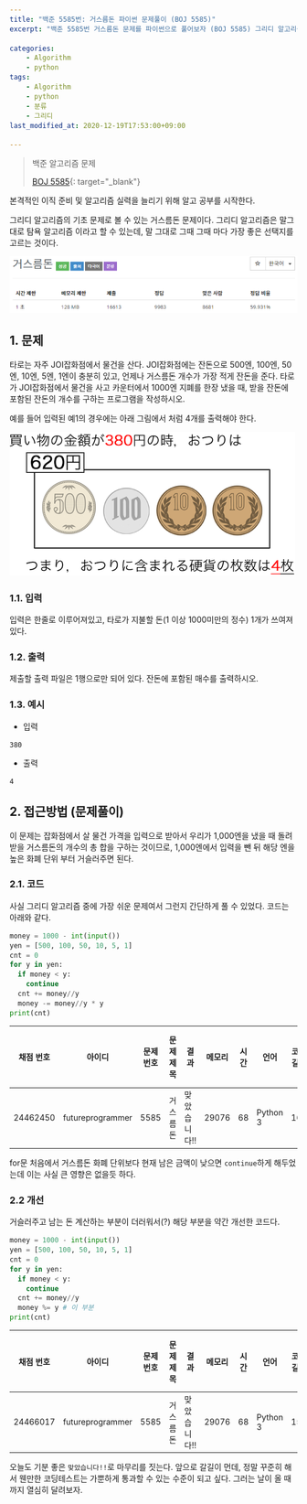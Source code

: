 ```yaml
---
title: "백준 5585번: 거스름돈 파이썬 문제풀이 (BOJ 5585)"
excerpt: "백준 5585번 거스름돈 문제를 파이썬으로 풀어보자 (BOJ 5585) 그리디 알고리즘 문제"

categories:
    - Algorithm
    - python
tags:
    - Algorithm
    - python
    - 분류
    - 그리디
last_modified_at: 2020-12-19T17:53:00+09:00

---
```

> 백준 알고리즘 문제
> 
> [BOJ 5585](https://www.acmicpc.net/problem/5585){: target="_blank"}

본격적인 이직 준비 및 알고리즘 실력을 늘리기 위해 알고 공부를 시작한다.

그리디 알고리즘의 기초 문제로 볼 수 있는 거스름돈 문제이다. 그리디 알고리즘은 말그대로 탐욕 알고리즘 이라고 할 수 있는데, 말 그대로 그때 그때 마다 가장 좋은 선택지를 고르는 것이다.

![백준 5585](/assets/images/clipboard/BOJ_5585.png)  

## 1. 문제

타로는 자주 JOI잡화점에서 물건을 산다. JOI잡화점에는 잔돈으로 500엔, 100엔, 50엔, 10엔, 5엔, 1엔이 충분히 있고, 언제나 거스름돈 개수가 가장 적게 잔돈을 준다. 타로가 JOI잡화점에서 물건을 사고 카운터에서 1000엔 지폐를 한장 냈을 때, 받을 잔돈에 포함된 잔돈의 개수를 구하는 프로그램을 작성하시오.

예를 들어 입력된 예1의 경우에는 아래 그림에서 처럼 4개를 출력해야 한다.

![문제 예시](/assets/images/clipboard/5585-2.png)

### 1.1. 입력

입력은 한줄로 이루어져있고, 타로가 지불할 돈(1 이상 1000미만의 정수) 1개가 쓰여져있다.

### 1.2. 출력

제출할 출력 파일은 1행으로만 되어 있다. 잔돈에 포함된 매수를 출력하시오.

### 1.3. 예시

- 입력
```
380
```
- 출력
```
4
```

## 2. 접근방법 (문제풀이)

이 문제는 잡화점에서 살 물건 가격을 입력으로 받아서 우리가 1,000엔을 냈을 때 돌려 받을 거스름돈의 개수의 총 합을 구하는 것이므로, 1,000엔에서 입력을 뺀 뒤 해당 엔을 높은 화폐 단위 부터 거슬러주면 된다.

### 2.1. 코드
사실 그리디 알고리즘 중에 가장 쉬운 문제여서 그런지 간단하게 풀 수 있었다. 코드는 아래와 같다.

```python
money = 1000 - int(input())
yen = [500, 100, 50, 10, 5, 1]
cnt = 0
for y in yen:
  if money < y:
    continue
  cnt += money//y
  money -= money//y * y
print(cnt)

```

채점 번호 | 아이디 | 문제 번호 | 문제 제목 | 결과 | 메모리 | 시간 | 언어 | 코드 길이 | 제출한 시간
------|-----|-------|-------|----|-----|----|----|-------|-------
24462450 | futureprogrammer | 5585 | 거스름돈 | 맞았습니다!! | 29076 | 68 | Python 3 | 163 | 

for문 처음에서 거스름돈 화폐 단위보다 현재 남은 금액이 낮으면 `continue`하게 해두었는데 이는 사실 큰 영향은 없을듯 하다.

### 2.2 개선
거슬러주고 남는 돈 계산하는 부분이 더러워서(?) 해당 부분을 약간 개선한 코드다.
```python
money = 1000 - int(input())
yen = [500, 100, 50, 10, 5, 1]
cnt = 0
for y in yen:
  if money < y:
    continue
  cnt += money//y
  money %= y # 이 부분
print(cnt)

```

채점 번호 | 아이디 | 문제 번호 | 문제 제목 | 결과 | 메모리 | 시간 | 언어 | 코드 길이 | 제출한 시간
------|-----|-------|-------|----|-----|----|----|-------|-------
24466017 | futureprogrammer | 5585 | 거스름돈 | 맞았습니다!! | 29076 | 68 | Python 3 | 152 | 43분 전

오늘도 기분 좋은 `맞았습니다!!`로 마무리를 짓는다. 앞으로 갈길이 먼데, 정말 꾸준히 해서 웬만한 코딩테스트는 가뿐하게 통과할 수 있는 수준이 되고 싶다. 그러는 날이 올 때까지 열심히 달려보자.